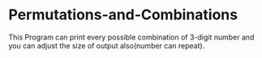 # Permutations-and-Combinations
This Program can print every possible combination of 3-digit number and you can adjust the size of output also(number can repeat).
